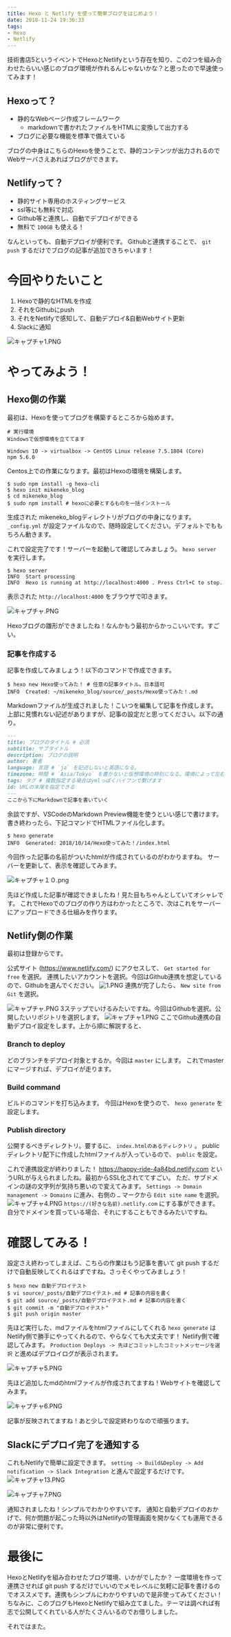 ```yaml
---
title: Hexo と Netlify を使って簡単ブログをはじめよう！
date: 2018-11-24 19:36:33
tags:
- Hexo
- Netlify
---
```

技術書店5というイベントでHexoとNetlifyという存在を知り、この2つを組み合わせたらいい感じのブログ環境が作れるんじゃないかな？と思ったので早速使ってみます！

## Hexoって？

* 静的なWebページ作成フレームワーク
  * markdownで書かれたファイルをHTMLに変換して出力する
* ブログに必要な機能を標準で備えている

ブログの中身はこちらのHexoを使うことで、静的コンテンツが出力されるのでWebサーバさえあればブログができます。

## Netlifyって？

* 静的サイト専用のホスティングサービス
* ssl等にも無料で対応
* Github等と連携し、自動でデプロイができる
* 無料で `100GB` も使える！

なんといっても、自動デプロイが便利です。
Githubと連携することで、 `git push` するだけでブログの記事が追加できちゃいます！

# 今回やりたいこと

1. Hexoで静的なHTMLを作成
2. それをGithubにpush
3. それをNetlifyで感知して、自動デプロイ&自動Webサイト更新
4. Slackに通知

![キャプチャ1.PNG](https://qiita-image-store.s3.amazonaws.com/0/178351/be4cbe7d-8f24-50cb-1acb-bd94c9016f7a.png)

# やってみよう！

## Hexo側の作業
最初は、Hexoを使ってブログを構築するところから始めます。

```
# 実行環境
Windowsで仮想環境を立ててます

Windows 10 -> virtualbox -> CentOS Linux release 7.5.1804 (Core)
npm 5.6.0
```
Centos上での作業になります。最初はHexoの環境を構築します。

```
$ sudo npm install -g hexo-cli
$ hexo init mikeneko_blog
$ cd mikeneko_blog
$ sudo npm install # hexoに必要とするものを一括インストール
```
生成された mikeneko_blogディレクトリがブログの中身になります。
`_config.yml` が設定ファイルなので、随時設定してください。デフォルトでももちろん動きます。

これで設定完了です！サーバーを起動して確認してみましょう。 `hexo server` を実行します。

```
$ hexo server
INFO  Start processing
INFO  Hexo is running at http://localhost:4000 . Press Ctrl+C to stop.
```
表示された `http://localhost:4000` をブラウザで叩きます。

![キャプチャ.PNG](https://qiita-image-store.s3.amazonaws.com/0/178351/e5412c01-6285-e7c5-e519-9cca09525d96.png)

Hexoブログの雛形ができましたね！なんかもう最初からかっこいいです。すごい。

### 記事を作成する

記事を作成してみましょう！以下のコマンドで作成できます。

```
$ hexo new Hexo使ってみた！ # 任意の記事タイトル。日本語可
INFO  Created: ~/mikeneko_blog/source/_posts/Hexo使ってみた！.md
```

Markdownファイルが生成されました！こいつを編集して記事を作成します。
上部に見慣れない記述がありますが、記事の設定だと思ってください。以下の通り。

```Hexo使ってみた！.md
---
title: ブログのタイトル # 必須
subtitle: サブタイトル
description: ブログの説明 
author: 著者
language: 言語 # `ja` を記述しないと英語になる。
timezone: 時間 # `Asia/Tokyo` を書かないと仮想環境の時刻になる。環境によって左右されたくないので記述推奨。
tags: タグ # 複数指定する場合はymlっぽくハイフンで繋げます
id: URLの末尾を指定できる
---
ここから下にMarkdownで記事を書いていく
```

余談ですが、VSCodeのMarkdown Preview機能を使うといい感じで書けます。
書き終わったら、下記コマンドでHTMLファイル化します。

```
$ hexo generate
INFO  Generated: 2018/10/14/Hexo使ってみた！/index.html
```

今回作った記事の名前がついたhtmlが作成されているのがわかりますね。
サーバーを更新して、表示を確認してみます。

![キャプチャ１０.png](https://qiita-image-store.s3.amazonaws.com/0/178351/25ba274f-40e1-c004-b752-6f84f7fa8342.png)

先ほど作成した記事が確認できましたね！見た目もちゃんとしていてオシャレです。
これでHexoでのブログの作り方はわかったところで、次はこれをサーバーにアップロードできる仕組みを作ります。

## Netlify側の作業

最初は登録からです。

公式サイト (https://www.netlify.com/) にアクセスして、 `Get started for free` を選択。
連携したいアカウントを選択。今回はGithub連携を想定しているので、Githubを選んでください。
![1.PNG](https://qiita-image-store.s3.amazonaws.com/0/178351/6969ed05-3a8d-a88b-7003-76741cf9ddb3.png)
連携が完了したら、 `New site from Git` を選択。

![キャプチャ.PNG](https://qiita-image-store.s3.amazonaws.com/0/178351/256b7eed-bbda-c38f-98a3-ad30b0315839.png)
3ステップでいけるみたいですね。今回はGithubを選択。公開したいリポジトリを選択します。
![キャプチャ1.PNG](https://qiita-image-store.s3.amazonaws.com/0/178351/6ebf94d8-5aa2-887a-87af-deb5156b679a.png)
ここでGithub連携の自動デプロイ設定をします。上から順に解説すると、
### Branch to deploy
どのブランチをデプロイ対象とするか。今回は `master` にします。
これでmasterにマージすれば、デプロイが走ります。
### Build command
ビルドのコマンドを打ち込みます。
今回はHexoを使うので、 `hexo generate` を設定します。
### Publish directory
公開するべきディレクトリ。要するに、 `index.htmlのあるディレクトリ` 。
publicディレクトリ配下に作成したhtmlファイルが入っているので、 `public` を設定。

これで連携設定が終わりました！ https://happy-ride-4a84bd.netlify.com というURLが与えられましたね。最初からSSL化されててすごい。
ただ、サブドメインの謎の文字列が気持ち悪いので変えてみます。
`Settings -> Domain management -> Domains` に進み、右側の `…` マークから `Edit site name` を選択。
![キャプチャ4.PNG](https://qiita-image-store.s3.amazonaws.com/0/178351/01ba3d6e-099b-d84d-e821-215041f3c92d.png)
`https://(好きな名前).netlify.com` にする事ができます。
自分でドメインを買っている場合、それにすることもできるみたいですね。

# 確認してみる！

設定さえ終わってしまえば、こちらの作業はもう記事を書いて git push するだけで自動反映してくれるはずですね。さっそくやってみましょう！

```
$ hexo new 自動デプロイテスト
$ vi source/_posts/自動デプロイテスト.md # 記事の内容を書く
$ git add source/_posts/自動デプロイテスト.md # 記事の内容を書く
$ git commit -m "自動デプロイテスト"
$ git push origin master
```

先ほど実行した、mdファイルをhtmlファイルにしてくれる `hexo generate` はNetlify側で勝手にやってくれるので、やらなくても大丈夫です！
Netlify側で確認してみます。 `Production Deploys -> 先ほどコミットしたコミットメッセージを選択` と進めばデプロイログが表示されます。 
 
![キャプチャ5.PNG](https://qiita-image-store.s3.amazonaws.com/0/178351/192291d0-46b5-55ef-cd05-7283dc43716f.png)

先ほど追加したmdのhtmlファイルが作成されてますね！Webサイトを確認してみます。

![キャプチャ6.PNG](https://qiita-image-store.s3.amazonaws.com/0/178351/34f16ba3-9b1e-5f7f-6b50-796b01277878.png)

記事が反映されてますね！あと少しで設定終わりなので頑張ります。

## Slackにデプロイ完了を通知する
これもNetlifyで簡単に設定できます。 `setting -> Build&Deploy -> Add notification -> Slack Integration` と進んで設定するだけです。
![キャプチャ13.PNG](https://qiita-image-store.s3.amazonaws.com/0/178351/8f0693b3-7856-f625-c6d6-13882572cd10.png)

![キャプチャ7.PNG](https://qiita-image-store.s3.amazonaws.com/0/178351/57814d07-03dc-4b7f-9c9e-ce4163d1189c.png)

通知されましたね！シンプルでわかりやすいです。
通知と自動デプロイのおかげで、何か問題が起こった時以外はNetlifyの管理画面を開かなくても運用できるのが非常に便利です。

# 最後に
HexoとNetlifyを組み合わせたブログ環境、いかがでしたか？
一度環境を作って連携させれば git push するだけでいいのでメモレベルに気軽に記事を書けるのでオススメです。連携もシンプルにわかりやすいので是非使ってみてください！
ちなみに、このブログもHexoとNetlifyで組み立てました。テーマは調べれば有志で公開してくれている人がたくさんいるのでお借りしました。

それではまた。
